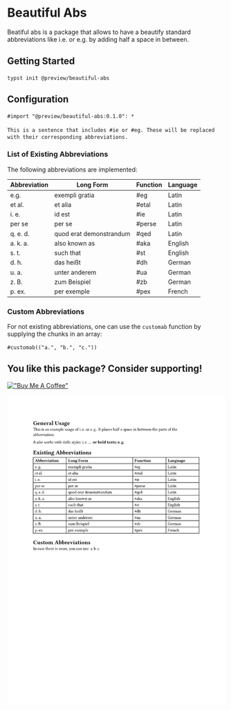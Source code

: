 # Beautiful Abs

Beatiful abs is a package that allows to have a beautify standard abbreviations like i.e. or e.g. by adding half a space in between.

## Getting Started

```typst
typst init @preview/beautiful-abs
```

## Configuration

```typst
#import "@preview/beautiful-abs:0.1.0": *

This is a sentence that includes #ie or #eg. These will be replaced with their corresponding abbreviations.
```

### List of Existing Abbreviations

The following abbreviations are implemented:

| Abbreviation | Long Form | Function | Language |
| -------------|-----------|----------|----------|
| e.g. | exempli gratia | #eg | Latin |
| et al. | et alia | #etal | Latin |
| i. e. | id est | #ie | Latin |
| per se | per se | #perse | Latin |
| q. e. d. | quod erat demonstrandum | #qed | Latin |
| a. k. a. | also known as | #aka | English |
| s. t. | such that | #st | English |
| d. h. | das heißt | #dh | German |
| u. a. | unter anderem | #ua | German |
| z. B. | zum Beispiel | #zb | German |
| p. ex. | per exemple | #pex | French |


### Custom Abbreviations

For not existing abbreviations, one can use the `customab` function by supplying the chunks in an array:

```typst
#customab(("a.", "b.", "c."))
```

## You like this package? Consider supporting!

[!["Buy Me A Coffee"](https://www.buymeacoffee.com/assets/img/custom_images/orange_img.png)](https://coff.ee/robert.richter)

![](./thumbnail.png)
